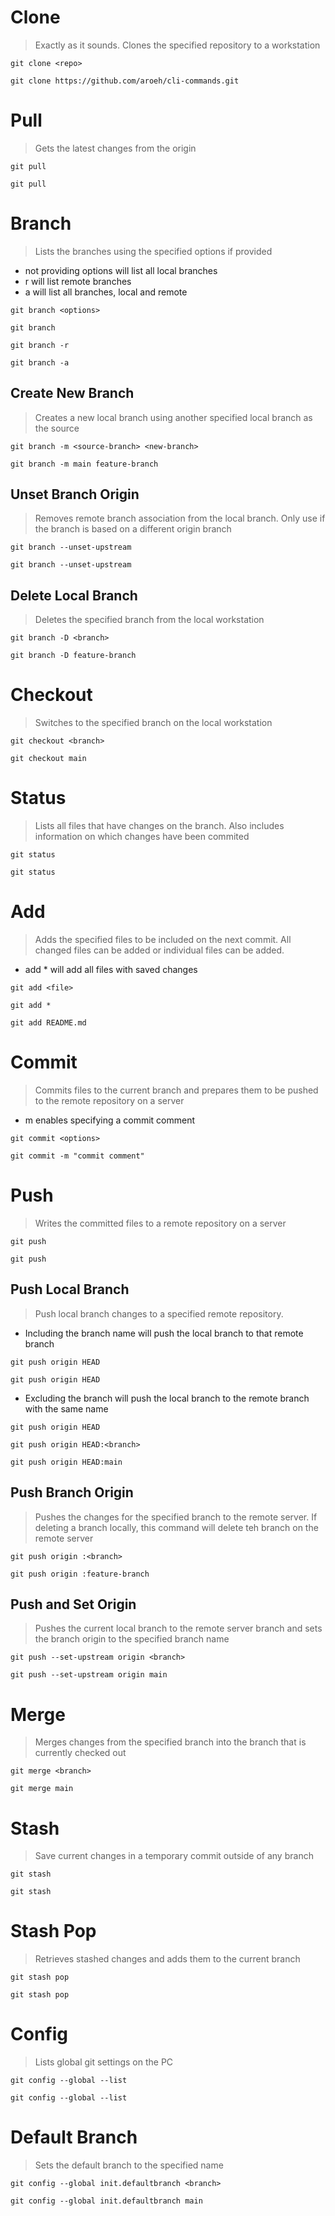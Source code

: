 # Clone

> Exactly as it sounds.  Clones the specified repository to a workstation

`git clone <repo>`

```
git clone https://github.com/aroeh/cli-commands.git
```

# Pull

> Gets the latest changes from the origin

`git pull`

```
git pull
```

# Branch

> Lists the branches using the specified options if provided
- not providing options will list all local branches
- r will list remote branches
- a will list all branches, local and remote

`git branch <options>`

```
git branch
```
```
git branch -r
```
```
git branch -a
```

## Create New Branch

> Creates a new local branch using another specified local branch as the source

`git branch -m <source-branch> <new-branch>`

```
git branch -m main feature-branch
```

## Unset Branch Origin

> Removes remote branch association from the local branch.  Only use if the branch is based on a different origin branch

`git branch --unset-upstream`

```
git branch --unset-upstream
```

## Delete Local Branch

> Deletes the specified branch from the local workstation

`git branch -D <branch>`

```
git branch -D feature-branch
```

# Checkout

> Switches to the specified branch on the local workstation

`git checkout <branch>`

```
git checkout main
```

# Status

> Lists all files that have changes on the branch.  Also includes information on which changes have been commited

`git status`

```
git status
```

# Add

> Adds the specified files to be included on the next commit.  All changed files can be added or individual files can be added.
- add * will add all files with saved changes

`git add <file>`

```
git add *
```
```
git add README.md
```

# Commit

> Commits files to the current branch and prepares them to be pushed to the remote repository on a server
- m enables specifying a commit comment

`git commit <options>`

```
git commit -m "commit comment"
```

# Push

> Writes the committed files to a remote repository on a server

`git push`

```
git push
```

## Push Local Branch

> Push local branch changes to a specified remote repository.
- Including the branch name will push the local branch to that remote branch

`git push origin HEAD`

```
git push origin HEAD
```

- Excluding the branch will push the local branch to the remote branch with the same name

`git push origin HEAD`

`git push origin HEAD:<branch>`

```
git push origin HEAD:main
```

## Push Branch Origin

> Pushes the changes for the specified branch to the remote server.  If deleting a branch locally, this command will delete teh branch on the remote server

`git push origin :<branch>`

```
git push origin :feature-branch
```

## Push and Set Origin

> Pushes the current local branch to the remote server branch and sets the branch origin to the specified branch name

`git push --set-upstream origin <branch>`

```
git push --set-upstream origin main
```

# Merge

> Merges changes from the specified branch into the branch that is currently checked out

`git merge <branch>`

```
git merge main
```

# Stash

> Save current changes in a temporary commit outside of any branch

`git stash`

```
git stash
```

# Stash Pop

> Retrieves stashed changes and adds them to the current branch

`git stash pop`

```
git stash pop
```

# Config

> Lists global git settings on the PC

`git config --global --list`

```
git config --global --list
```

# Default Branch

> Sets the default branch to the specified name

`git config --global init.defaultbranch <branch>`

```
git config --global init.defaultbranch main
```